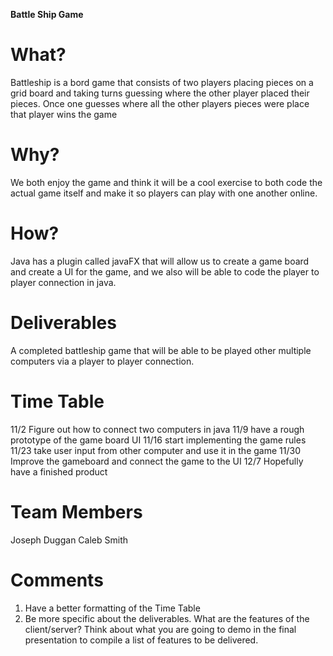 **Battle Ship Game**

# What?
Battleship is a bord game that consists of two players placing pieces on a grid board and taking turns guessing where the other player placed their pieces. Once one guesses where all the other players pieces were place that player wins the game

# Why?
We both enjoy the game and think it will be a cool exercise to both code the actual game itself and make it so players can play with one another online.

# How?
Java has a plugin called javaFX that will allow us to create a game board and create a UI for the game, and we also will be able to code the player to player connection in java.

# Deliverables
A completed battleship game that will be able to be played other multiple computers
via a player to player connection.

# Time Table
11/2 Figure out how to connect two computers in java
11/9 have a rough prototype of the game board UI
11/16 start implementing the game rules
11/23 take user input from other computer and use it in the game
11/30 Improve the gameboard and connect the game to the UI
12/7 Hopefully have a finished product

# Team Members
Joseph Duggan
Caleb Smith

# Comments
1. Have a better formatting of the Time Table
2. Be more specific about the deliverables. What are the features of the client/server? Think about what you are going to demo in the final presentation to compile a list of features to be delivered.
